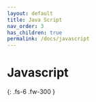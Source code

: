 ```yaml
---
layout: default
title: Java Script
nav_order: 3
has_children: true
permalink: /docs/javascript
---
```


# Javascript

{: .fs-6 .fw-300 }